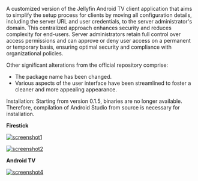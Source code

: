 A customized version of the Jellyfin Android TV client application that aims to simplify the setup process for clients by moving all configuration details, including the server URL and user credentials, to the server administrator's domain. This centralized approach enhances security and reduces complexity for end-users. Server administrators retain full control over access permissions and can approve or deny user access on a permanent or temporary basis, ensuring optimal security and compliance with organizational policies.

Other significant alterations from the official repository comprise:
- The package name has been changed.
- Various aspects of the user interface have been streamlined to foster a cleaner and more appealing appearance.

Installation: Starting from version 0.1.5, binaries are no longer available. Therefore, compilation of Android Studio from source is necessary for installation.

**Firestick**

<a href="https://ibb.co/dJR10PC"><img src="https://i.ibb.co/WpLqWk8/screenshot1.png" alt="screenshot1" border="0"></a>

<a href="https://ibb.co/4P3Y76J"><img src="https://i.ibb.co/QrtCf2X/screenshot2.png" alt="screenshot2" border="0"></a>

**Android TV**

<a href="https://ibb.co/fFYbfpY"><img src="https://i.ibb.co/7CJHPWJ/screenshot4.png" alt="screenshot4" border="0"></a>